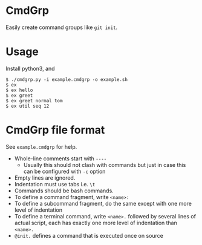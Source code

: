 # CmdGrp
Easily create command groups like `git init`.

# Usage
Install python3, and

```
$ ./cmdgrp.py -i example.cmdgrp -o example.sh
$ ex
$ ex hello
$ ex greet
$ ex greet normal tom
$ ex util seq 12
```

# CmdGrp file format
See `example.cmdgrp` for help.

* Whole-line comments start with `----`
  - Usually this should not clash with commands but just in case this can be
    configured with `-c` option
* Empty lines are ignored.
* Indentation must use tabs i.e. `\t`
* Commands should be bash commands.
* To define a command fragment, write `<name>:` 
* To define a subcommand fragment, do the same except with one more level of indentation
* To define a terminal command, write `<name>.` followed by several lines of actual script, 
  each has exactly one more level of indentation than `<name>.`
* `@init.` defines a command that is executed once on source
